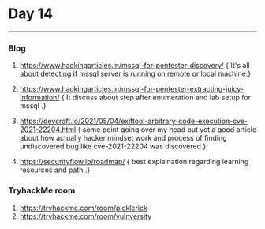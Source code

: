 
# Day 14
___

### Blog
1. https://www.hackingarticles.in/mssql-for-pentester-discovery/ { It's all about detecting if mssql server is running on remote or local machine.} 

2. https://www.hackingarticles.in/mssql-for-pentester-extracting-juicy-information/ { It discuss about step after enumeration and lab setup for mssql .}

3. https://devcraft.io/2021/05/04/exiftool-arbitrary-code-execution-cve-2021-22204.html { some point going over my head but yet a good article about how actually hacker mindset work and process of finding undiscovered bug like cve-2021-22204 was discovered.}

4. https://securityflow.io/roadmap/ { best explaination regarding learning resources and path .}



### TryhackMe room
1. https://tryhackme.com/room/picklerick
2. https://tryhackme.com/room/vulnversity

